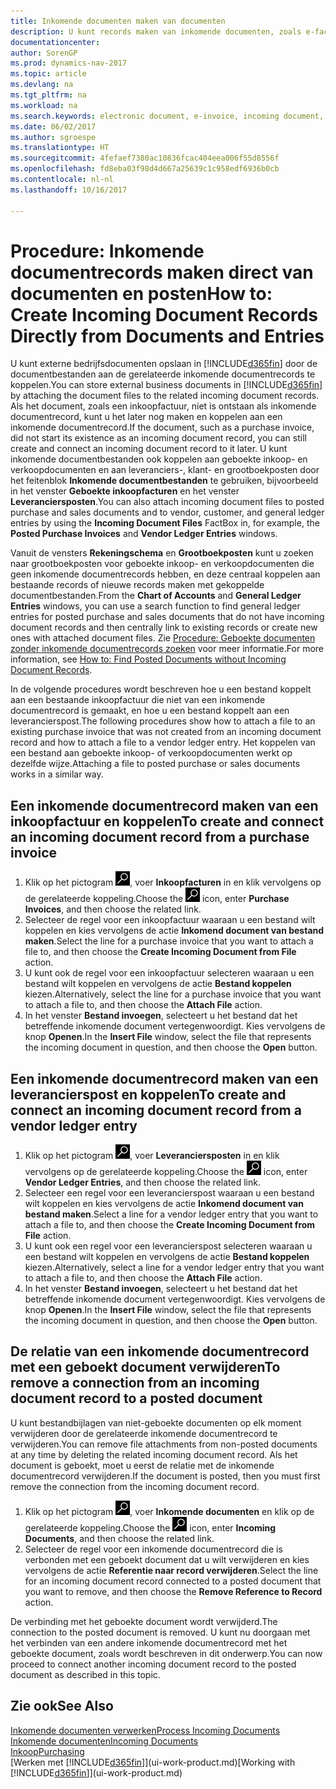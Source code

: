 ```yaml
---
title: Inkomende documenten maken van documenten
description: U kunt records maken van inkomende documenten, zoals e-facturen, en OCR-taken, eCommerce en documentuitwisseling beheren.
documentationcenter: 
author: SorenGP
ms.prod: dynamics-nav-2017
ms.topic: article
ms.devlang: na
ms.tgt_pltfrm: na
ms.workload: na
ms.search.keywords: electronic document, e-invoice, incoming document, OCR, ecommerce, document exchange, import invoice
ms.date: 06/02/2017
ms.author: sgroespe
ms.translationtype: HT
ms.sourcegitcommit: 4fefaef7380ac10836fcac404eea006f55d8556f
ms.openlocfilehash: fd8eba03f98d4d667a25639c1c958edf6936b0cb
ms.contentlocale: nl-nl
ms.lasthandoff: 10/16/2017

---
```

# <a name="how-to-create-incoming-document-records-directly-from-documents-and-entries"></a><span data-ttu-id="72147-103">Procedure: Inkomende documentrecords maken direct van documenten en posten</span><span class="sxs-lookup"><span data-stu-id="72147-103">How to: Create Incoming Document Records Directly from Documents and Entries</span></span>
<span data-ttu-id="72147-104">U kunt externe bedrijfsdocumenten opslaan in [!INCLUDE[d365fin](includes/d365fin_md.md)] door de documentbestanden aan de gerelateerde inkomende documentrecords te koppelen.</span><span class="sxs-lookup"><span data-stu-id="72147-104">You can store external business documents in [!INCLUDE[d365fin](includes/d365fin_md.md)] by attaching the document files to the related incoming document records.</span></span> <span data-ttu-id="72147-105">Als het document, zoals een inkoopfactuur, niet is ontstaan als inkomende documentrecord, kunt u het later nog maken en koppelen aan een inkomende documentrecord.</span><span class="sxs-lookup"><span data-stu-id="72147-105">If the document, such as a purchase invoice, did not start its existence as an incoming document record, you can still create and connect an incoming document record to it later.</span></span> <span data-ttu-id="72147-106">U kunt inkomende documentbestanden ook koppelen aan geboekte inkoop- en verkoopdocumenten en aan leveranciers-, klant- en grootboekposten door het feitenblok **Inkomende documentbestanden** te gebruiken, bijvoorbeeld in het venster **Geboekte inkoopfacturen** en het venster **Leveranciersposten**.</span><span class="sxs-lookup"><span data-stu-id="72147-106">You can also attach incoming document files to posted purchase and sales documents and to vendor, customer, and general ledger entries by using the **Incoming Document Files** FactBox in, for example, the **Posted Purchase Invoices** and **Vendor Ledger Entries** windows.</span></span>

<span data-ttu-id="72147-107">Vanuit de vensters **Rekeningschema** en **Grootboekposten** kunt u zoeken naar grootboekposten voor geboekte inkoop- en verkoopdocumenten die geen inkomende documentrecords hebben, en deze centraal koppelen aan bestaande records of nieuwe records maken met gekoppelde documentbestanden.</span><span class="sxs-lookup"><span data-stu-id="72147-107">From the **Chart of Accounts** and **General Ledger Entries** windows, you can use a search function to find general ledger entries for posted purchase and sales documents that do not have incoming document records and then centrally link to existing records or create new ones with attached document files.</span></span> <span data-ttu-id="72147-108">Zie [Procedure: Geboekte documenten zonder inkomende documentrecords zoeken](across-how-find-posted-documents-without-income-document-records.md) voor meer informatie.</span><span class="sxs-lookup"><span data-stu-id="72147-108">For more information, see [How to: Find Posted Documents without Incoming Document Records](across-how-find-posted-documents-without-income-document-records.md).</span></span>

<span data-ttu-id="72147-109">In de volgende procedures wordt beschreven hoe u een bestand koppelt aan een bestaande inkoopfactuur die niet van een inkomende documentrecord is gemaakt, en hoe u een bestand koppelt aan een leverancierspost.</span><span class="sxs-lookup"><span data-stu-id="72147-109">The following procedures show how to attach a file to an existing purchase invoice that was not created from an incoming document record and how to attach a file to a vendor ledger entry.</span></span> <span data-ttu-id="72147-110">Het koppelen van een bestand aan geboekte inkoop- of verkoopdocumenten werkt op dezelfde wijze.</span><span class="sxs-lookup"><span data-stu-id="72147-110">Attaching a file to posted purchase or sales documents works in a similar way.</span></span>

## <a name="to-create-and-connect-an-incoming-document-record-from-a-purchase-invoice"></a><span data-ttu-id="72147-111">Een inkomende documentrecord maken van een inkoopfactuur en koppelen</span><span class="sxs-lookup"><span data-stu-id="72147-111">To create and connect an incoming document record from a purchase invoice</span></span>
1. <span data-ttu-id="72147-112">Klik op het pictogram ![Zoeken naar pagina of rapport](media/ui-search/search_small.png "pictogram Zoeken naar pagina of rapport"), voer **Inkoopfacturen** in en klik vervolgens op de gerelateerde koppeling.</span><span class="sxs-lookup"><span data-stu-id="72147-112">Choose the ![Search for Page or Report](media/ui-search/search_small.png "Search for Page or Report icon") icon, enter **Purchase Invoices**, and then choose the related link.</span></span>
2. <span data-ttu-id="72147-113">Selecteer de regel voor een inkoopfactuur waaraan u een bestand wilt koppelen en kies vervolgens de actie **Inkomend document van bestand maken**.</span><span class="sxs-lookup"><span data-stu-id="72147-113">Select the line for a purchase invoice that you want to attach a file to, and then choose the **Create Incoming Document from File** action.</span></span>
3. <span data-ttu-id="72147-114">U kunt ook de regel voor een inkoopfactuur selecteren waaraan u een bestand wilt koppelen en vervolgens de actie **Bestand koppelen** kiezen.</span><span class="sxs-lookup"><span data-stu-id="72147-114">Alternatively, select the line for a purchase invoice that you want to attach a file to, and then choose the **Attach File** action.</span></span>
4. <span data-ttu-id="72147-115">In het venster **Bestand invoegen**, selecteert u het bestand dat het betreffende inkomende document vertegenwoordigt. Kies vervolgens de knop **Openen**.</span><span class="sxs-lookup"><span data-stu-id="72147-115">In the **Insert File** window, select the file that represents the incoming document in question, and then choose the **Open** button.</span></span>

## <a name="to-create-and-connect-an-incoming-document-record-from-a-vendor-ledger-entry"></a><span data-ttu-id="72147-116">Een inkomende documentrecord maken van een leverancierspost en koppelen</span><span class="sxs-lookup"><span data-stu-id="72147-116">To create and connect an incoming document record from a vendor ledger entry</span></span>
1. <span data-ttu-id="72147-117">Klik op het pictogram ![Zoeken naar pagina of rapport](media/ui-search/search_small.png "pictogram Zoeken naar pagina of rapport"), voer **Leveranciersposten** in en klik vervolgens op de gerelateerde koppeling.</span><span class="sxs-lookup"><span data-stu-id="72147-117">Choose the ![Search for Page or Report](media/ui-search/search_small.png "Search for Page or Report icon") icon, enter **Vendor Ledger Entries**, and then choose the related link.</span></span>
2. <span data-ttu-id="72147-118">Selecteer een regel voor een leverancierspost waaraan u een bestand wilt koppelen en kies vervolgens de actie **Inkomend document van bestand maken**.</span><span class="sxs-lookup"><span data-stu-id="72147-118">Select a line for a vendor ledger entry that you want to attach a file to, and then choose the **Create Incoming Document from File** action.</span></span>
3. <span data-ttu-id="72147-119">U kunt ook een regel voor een leverancierspost selecteren waaraan u een bestand wilt koppelen en vervolgens de actie **Bestand koppelen** kiezen.</span><span class="sxs-lookup"><span data-stu-id="72147-119">Alternatively, select a line for a vendor ledger entry that you want to attach a file to, and then choose the **Attach File** action.</span></span>
4. <span data-ttu-id="72147-120">In het venster **Bestand invoegen**, selecteert u het bestand dat het betreffende inkomende document vertegenwoordigt. Kies vervolgens de knop **Openen**.</span><span class="sxs-lookup"><span data-stu-id="72147-120">In the **Insert File** window, select the file that represents the incoming document in question, and then choose the **Open** button.</span></span>

## <a name="to-remove-a-connection-from-an-incoming-document-record-to-a-posted-document"></a><span data-ttu-id="72147-121">De relatie van een inkomende documentrecord met een geboekt document verwijderen</span><span class="sxs-lookup"><span data-stu-id="72147-121">To remove a connection from an incoming document record to a posted document</span></span>
<span data-ttu-id="72147-122">U kunt bestandbijlagen van niet-geboekte documenten op elk moment verwijderen door de gerelateerde inkomende documentrecord te verwijderen.</span><span class="sxs-lookup"><span data-stu-id="72147-122">You can remove file attachments from non-posted documents at any time by deleting the related incoming document record.</span></span> <span data-ttu-id="72147-123">Als het document is geboekt, moet u eerst de relatie met de inkomende documentrecord verwijderen.</span><span class="sxs-lookup"><span data-stu-id="72147-123">If the document is posted, then you must first remove the connection from the incoming document record.</span></span>

1. <span data-ttu-id="72147-124">Klik op het pictogram ![Zoeken naar pagina of rapport](media/ui-search/search_small.png "pictogram Zoeken naar pagina of rapport"), voer **Inkomende documenten** en klik op de gerelateerde koppeling.</span><span class="sxs-lookup"><span data-stu-id="72147-124">Choose the ![Search for Page or Report](media/ui-search/search_small.png "Search for Page or Report icon") icon, enter **Incoming Documents**, and then choose the related link.</span></span>
2. <span data-ttu-id="72147-125">Selecteer de regel voor een inkomende documentrecord die is verbonden met een geboekt document dat u wilt verwijderen en kies vervolgens de actie **Referentie naar record verwijderen**.</span><span class="sxs-lookup"><span data-stu-id="72147-125">Select the line for an incoming document record connected to a posted document that you want to remove, and then choose the **Remove Reference to Record** action.</span></span>

<span data-ttu-id="72147-126">De verbinding met het geboekte document wordt verwijderd.</span><span class="sxs-lookup"><span data-stu-id="72147-126">The connection to the posted document is removed.</span></span> <span data-ttu-id="72147-127">U kunt nu doorgaan met het verbinden van een andere inkomende documentrecord met het geboekte document, zoals wordt beschreven in dit onderwerp.</span><span class="sxs-lookup"><span data-stu-id="72147-127">You can now proceed to connect another incoming document record to the posted document as described in this topic.</span></span>

## <a name="see-also"></a><span data-ttu-id="72147-128">Zie ook</span><span class="sxs-lookup"><span data-stu-id="72147-128">See Also</span></span>
[<span data-ttu-id="72147-129">Inkomende documenten verwerken</span><span class="sxs-lookup"><span data-stu-id="72147-129">Process Incoming Documents</span></span>](across-process-income-documents.md)  
[<span data-ttu-id="72147-130">Inkomende documenten</span><span class="sxs-lookup"><span data-stu-id="72147-130">Incoming Documents</span></span>](across-income-documents.md)  
[<span data-ttu-id="72147-131">Inkoop</span><span class="sxs-lookup"><span data-stu-id="72147-131">Purchasing</span></span>](purchasing-manage-purchasing.md)  
<span data-ttu-id="72147-132">[Werken met [!INCLUDE[d365fin](includes/d365fin_md.md)]](ui-work-product.md)</span><span class="sxs-lookup"><span data-stu-id="72147-132">[Working with [!INCLUDE[d365fin](includes/d365fin_md.md)]](ui-work-product.md)</span></span>

